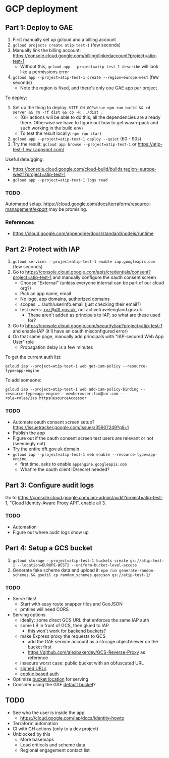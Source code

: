 # GCP deployment

## Part 1: Deploy to GAE

1.  First manually set up gcloud and a billing account
2.  `gcloud projects create atip-test-1` (few seconds)
3.  Manually link the billing account: <https://console.cloud.google.com/billing/linkedaccount?project=atip-test-1>
	- Without this, `gcloud app --project=atip-test-1 describe` will look like a permissions error
4.  `gcloud app --project=atip-test-1 create --region=europe-west` (few seconds)
	- Note the region is fixed, and there's only one GAE app per project

To deploy:

1.  Set up the thing to deploy: `VITE_ON_GCP=true npm run build && cd server && rm -rf dist && cp -R ../dist .`
	- (GH actions will be able to do this; all the dependencies are already there. Otherwise we have to figure out how to get wasm-pack and such working in the build env)
	- To test the result locally: `npm run start`
2.  `gcloud app --project=atip-test-1 deploy --quiet` (60 - 90s)
3.  Try the result: `gcloud app browse --project=atip-test-1` or <https://atip-test-1.ew.r.appspot.com/>

Useful debugging:

- <https://console.cloud.google.com/cloud-build/builds;region=europe-west1?project=atip-test-1>
- `gcloud app --project=atip-test-1 logs read`

### TODO

Automated setup. <https://cloud.google.com/docs/terraform/resource-management/export> may be promising.

### References

- <https://cloud.google.com/appengine/docs/standard/nodejs/runtime>

## Part 2: Protect with IAP

1.  `gcloud services --project=atip-test-1 enable iap.googleapis.com` (few seconds)
2.  Go to <https://console.cloud.google.com/apis/credentials/consent?project=atip-test-1> and manually configure the oauth consent screen
	- Choose "External" (unless everyone internal can be part of our cloud org?)
	- Pick an app name, email
	- No logo, app domains, authorized domains
	- scopes: .../auth/userinfo.email (just checking their email?)
	- test users: xyz@dft.gov.uk, not activetravelengland.gov.uk
		- These aren't added as principals to IAP, so what are these used for?
3.  Go to <https://console.cloud.google.com/security/iap?project=atip-test-1> and enable IAP (it'll have an oauth misconfigured error)
4.  On that same page, manually add principals with "IAP-secured Web App User" role
	- Propagation delay is a few minutes

To get the current auth list:

`gcloud iap --project=atip-test-1 web get-iam-policy --resource-type=app-engine`

To add someone:

`gcloud iap --project=atip-test-1 web add-iam-policy-binding --resource-type=app-engine --member=user:foo@bar.com --role=roles/iap.httpsResourceAccessor`

### TODO

- Automate oauth consent screen setup? <https://issuetracker.google.com/issues/35907249?pli=1>
- Publish the app
- Figure out if the oauth consent screen test users are relevant or not (seemingly not)
- Try the entire dft.gov.uk domain
- `gcloud iap --project=atip-test-1 web enable --resource-type=app-engine`
	- first time, asks to enable `appengine.googleapis.com`
	- What're the oauth client ID/secret needed?

## Part 3: Configure audit logs

Go to <https://console.cloud.google.com/iam-admin/audit?project=atip-test-1>, "Cloud Identity-Aware Proxy API", enable all 3.

### TODO

- Automation
- Figure out where audit logs show up

## Part 4: Setup a GCS bucket

1.  `gcloud storage --project=atip-test-1 buckets create gs://atip-test-1 --location=EUROPE-WEST2 --uniform-bucket-level-access`
2.  Generate fake scheme data and upload it: `npm run generate-random-schemes && gsutil cp random_schemes.geojson gs://atip-test-1/`

### TODO

- Serve files!
	- Start with easy route snapper files and GeoJSON
	- pmtiles will need CORS
- Serving options
	- ideally: some direct GCS URL that enforces the same IAP auth
	- some LB in front of GCS, then glued to IAP
		- [this won't work for backend buckets?](https://cloud.google.com/iap/docs/load-balancer-howto)
	- make Express proxy the requests to GCS
		- add the GAE service account as a storage.objectViewer on the bucket first
		- <https://github.com/alexbakerdev/GCS-Reverse-Proxy> as reference
	- insecure worst case: public bucket with an obfuscated URL
	- [signed URLs](https://cloud.google.com/storage/docs/access-control/signed-urls)
	- [cookie based auth](https://cloud.google.com/storage/docs/collaboration#browser)
- Optimize [bucket location](https://cloud.google.com/storage/docs/locations) for serving
- Consider using the GAE [default bucket](https://cloud.google.com/appengine/docs/standard/using-cloud-storage?tab=node.js)?

## TODO

- See who the user is inside the app
	- <https://cloud.google.com/iap/docs/identity-howto>
- Terraform automation
- CI with GH actions (only to a dev project)
- Unblocked by this
	- More basemaps
	- Load criticals and scheme data
	- Regional engagement contact list
